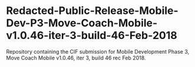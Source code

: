 # Redacted-Public-Release-Mobile-Dev-P3-Move-Coach-Mobile-v1.0.46-iter-3-build-46-Feb-2018
Repository containing the CIF submission for Mobile Development Phase 3, Move Coach Mobile v1.0.46, iter 3, build 46 rec Feb 2018.

